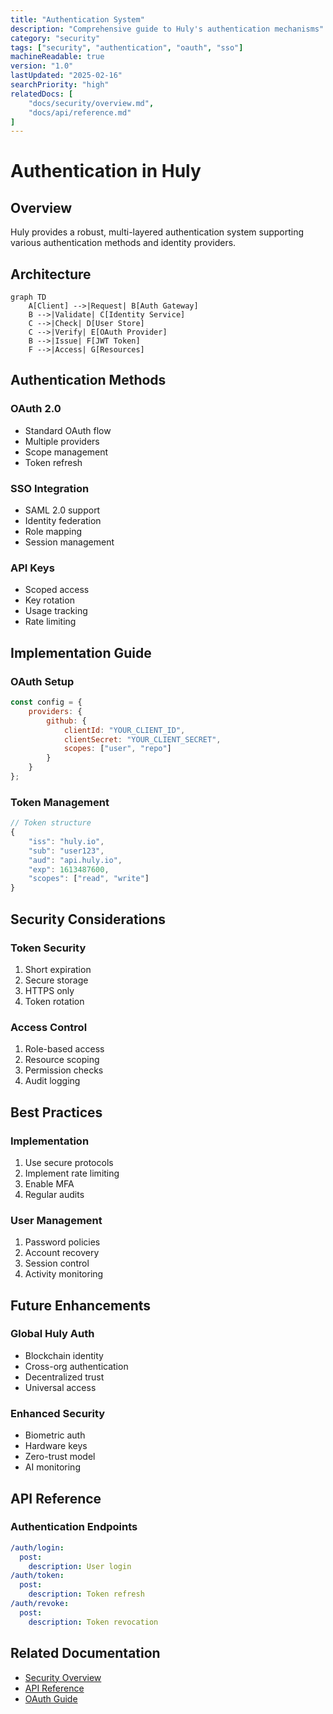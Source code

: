 ```yaml
---
title: "Authentication System"
description: "Comprehensive guide to Huly's authentication mechanisms"
category: "security"
tags: ["security", "authentication", "oauth", "sso"]
machineReadable: true
version: "1.0"
lastUpdated: "2025-02-16"
searchPriority: "high"
relatedDocs: [
    "docs/security/overview.md",
    "docs/api/reference.md"
]
---
```


# Authentication in Huly

## Overview

Huly provides a robust, multi-layered authentication system supporting various authentication methods and identity providers.

## Architecture

```mermaid
graph TD
    A[Client] -->|Request| B[Auth Gateway]
    B -->|Validate| C[Identity Service]
    C -->|Check| D[User Store]
    C -->|Verify| E[OAuth Provider]
    B -->|Issue| F[JWT Token]
    F -->|Access| G[Resources]
```

## Authentication Methods

### OAuth 2.0
- Standard OAuth flow
- Multiple providers
- Scope management
- Token refresh

### SSO Integration
- SAML 2.0 support
- Identity federation
- Role mapping
- Session management

### API Keys
- Scoped access
- Key rotation
- Usage tracking
- Rate limiting

## Implementation Guide

### OAuth Setup
```javascript
const config = {
    providers: {
        github: {
            clientId: "YOUR_CLIENT_ID",
            clientSecret: "YOUR_CLIENT_SECRET",
            scopes: ["user", "repo"]
        }
    }
};
```

### Token Management
```javascript
// Token structure
{
    "iss": "huly.io",
    "sub": "user123",
    "aud": "api.huly.io",
    "exp": 1613487600,
    "scopes": ["read", "write"]
}
```

## Security Considerations

### Token Security
1. Short expiration
2. Secure storage
3. HTTPS only
4. Token rotation

### Access Control
1. Role-based access
2. Resource scoping
3. Permission checks
4. Audit logging

## Best Practices

### Implementation
1. Use secure protocols
2. Implement rate limiting
3. Enable MFA
4. Regular audits

### User Management
1. Password policies
2. Account recovery
3. Session control
4. Activity monitoring

## Future Enhancements

### Global Huly Auth
- Blockchain identity
- Cross-org authentication
- Decentralized trust
- Universal access

### Enhanced Security
- Biometric auth
- Hardware keys
- Zero-trust model
- AI monitoring

## API Reference

### Authentication Endpoints
```yaml
/auth/login:
  post:
    description: User login
/auth/token:
  post:
    description: Token refresh
/auth/revoke:
  post:
    description: Token revocation
```

## Related Documentation
- [Security Overview](overview.md)
- [API Reference](../api/reference.md)
- [OAuth Guide](../guides/oauth-setup.md)
